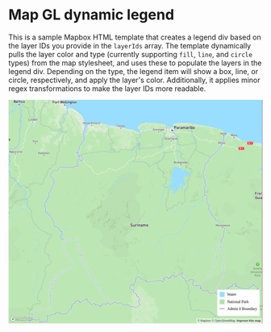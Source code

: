 # Map GL dynamic legend

This is a sample Mapbox HTML template that creates a legend div based on the layer IDs you provide in the `layerIds` array. The template dynamically pulls the layer color and type (currently supporting `fill`, `line`, and `circle` types) from the map stylesheet, and uses these to populate the layers in the legend div. Depending on the type, the legend item will show a box, line, or circle, respectively, and apply the layer's color. Additionally, it applies minor regex transformations to make the layer IDs more readable.

![Example](example.png)
